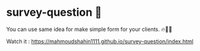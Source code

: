 # survey-question 📗

You can use same idea for make simple form for your clients. 🔥🎉💖

Watch it : https://mahmoudshahin1111.github.io/survey-question/index.html
